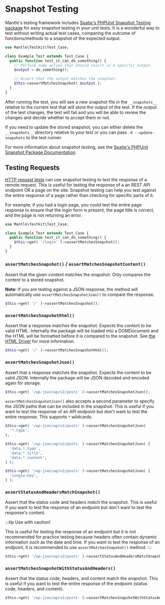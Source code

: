 # Snapshot Testing

Mantle's testing framework includes [Spatie's PHPUnit Snapshot Testing
package](https://github.com/spatie/phpunit-snapshot-assertions) for easy
snapshot testing in your unit tests. It is a wonderful way to test without
writing actual test cases, comparing the outcome of functions/methods to a
snapshot of the expected output.

```php
use Mantle\Testkit\Test_Case;

class Example_Test extends Test_Case {
  public function test_it_can_do_something() {
    // Perform some action that should result in a specific output.
    $output = do_something();

    // Assert that the output matches the snapshot.
    $this->assertMatchesSnapshot( $output );
  }
}
```

After running the test, you will see a new snapshot file in the `__snapshots__`
relative to the current test that will store the output of the test. If the
output of the test changes, the test will fail and you will be able to review
the changes and decide whether to accept them or not.

If you need to update the stored snapshot, you can either delete the
`__snapshots__` directory relative to your test or you can pass `-d
--update-snapshots` to the test runner.

For more information about snapshot testing, see the [Spatie's PHPUnit Snapshot
Package Documentation](https://github.com/spatie/phpunit-snapshot-assertions).

## Testing Requests

[HTTP request tests](/docs/testing/requests) can use snapshot testing to test the
response of a remote request. This is useful for testing the response of a an
REST API endpoint OR a page on the site. Snapshot testing can help you test
against the entire response of a page rather than checking for specific parts of
it.

For example, if you had a login page, you could test the entire page response to
ensure that the login form is present, the page title is correct, and the page
is not returning an error.

```php
use Mantle\Testkit\Test_Case;

class Example_Test extends Test_Case {
  public function test_it_can_do_something() {
    $this->get( '/login' )->assertMatchesSnapshot();
  }
}
```

### `assertMatchesSnapshot()` / `assertMatchesSnapshotContent()`

Assert that the given content matches the snapshot. Only compares the content to
a stored snapshot.

**Note:** If you are testing against a JSON response, the method will automatically use `assertMatchesSnapshotJson()` to compare the response.

```php
$this->get( '/' )->assertMatchesSnapshot();
```

### `assertMatchesSnapshotHtml()`

Assert that a response matches the snapshot. Expects the content to be valid
HTML. Internally the package will be loaded into a DOMDocument and the HTML will
be formatted before it is compared to the snapshot. See [the HTML
Driver](https://github.com/spatie/phpunit-snapshot-assertions/blob/main/src/Drivers/HtmlDriver.php) for more information.

```php
$this->get( '/' )->assertMatchesSnapshotHtml();
```

### `assertMatchesSnapshotJson()`

Assert that a response matches the snapshot. Expects the content to be valid
JSON. Internally the package will be JSON decoded and encoded again for storage.

```php
$this->get( '/wp-json/wp/v2/posts' )->assertMatchesSnapshotJson();
```

`assertMatchesSnapshotJson()` also accepts a second parameter to specify the
JSON paths that can be included in the snapshot. This is useful if you want to
test the response of an API endpoint but don't want to test the entire response.
This supports `*` wildcards.

```php
$this->get( '/wp-json/wp/v2/posts' )->assertMatchesSnapshotJson(
  '*.type',
);

$this->get( '/wp-json/wp/v2/posts' )->assertMatchesSnapshotJson( [
  'data.*.type',
  'data.*.title',
  'data.*.content',
] );

$this->get( '/wp-json/wp/v2/posts' )->assertMatchesSnapshotJson( [
  'single-key',
] );
```

### `assertStatusAndHeadersMatchSnapshot()`

Assert that the status code and headers match the snapshot. This is useful if
you want to test the response of an endpoint but don't want to test the
response's content.

:::tip Use with caution!

This is useful for testing the response of an endpoint but it is not recommended
for practice testing because headers often contain dynamic information such as
the date and time. If you want to test the response of an endpoint, it is
recommended to use `assertMatchesSnapshot()` method.
:::

```php
$this->get( '/wp-json/wp/v2/posts' )->assertStatusAndHeadersMatchSnapshot();
```

### `assertMatchesSnapshotWithStatusAndHeaders()`

Assert that the status code, headers, and content match the snapshot. This is
useful if you want to test the entire response of the endpoint (status code,
headers, and content).

```php
$this->get( '/wp-json/wp/v2/posts' )->assertMatchesSnapshotWithStatusAndHeaders();
```